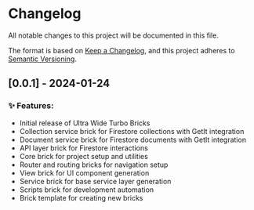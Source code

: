 # Changelog

All notable changes to this project will be documented in this file.

The format is based on [Keep a Changelog](https://keepachangelog.com/en/1.0.0/),
and this project adheres to [Semantic Versioning](https://semver.org/spec/v2.0.0.html).

## [0.0.1] - 2024-01-24

### ✨ Features:
- Initial release of Ultra Wide Turbo Bricks
- Collection service brick for Firestore collections with GetIt integration
- Document service brick for Firestore documents with GetIt integration
- API layer brick for Firestore interactions
- Core brick for project setup and utilities
- Router and routing bricks for navigation setup
- View brick for UI component generation
- Service brick for base service layer generation
- Scripts brick for development automation
- Brick template for creating new bricks 
